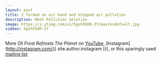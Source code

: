```yaml
---
layout: post
title: I formed an air band and stopped air pollution
description: Meet Pollution Solution
image: https://i.ytimg.com/vi/5gshFGOR-IY/maxresdefault.jpg
videos: 5gshFGOR-IY
---
```


<div class="youtube-player" data-id="{{ page.videos }}" data-thumb="{{ page.image }}"></div>

More *Oli Frost Refrosts The Planet* on [YouTube](https://www.youtube.com/channel/UC11YzVs4e4h9kIt4VzUS6yQ), [Instagram](http://instagram.com/{{ site.author.instagram }}), or this sparingly used [mailing list](#footer)

